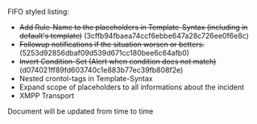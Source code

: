FIFO styled listing:
*  ~~Add Rule-Name to the placeholders in Template-Syntax (including in default's template)~~ (3cffb94fbaea74ccf6ebbe647a28c726ee0f6e8c)
*  ~~Followup notifications if the situation worsen or betters.~~ (5253d92856dbaf09d539d671cc180bee6c64afb0)
*  ~~Invert Condition-Set (Alert when condition does not match)~~ (d074021ff89fd603740c1e883b77ec39fb808f2e)
*  Nested crontol-tags in Template-Syntax
  *  Expand scope of placeholders to all informations about the incident
*  XMPP Transport

Document will be updated from time to time

